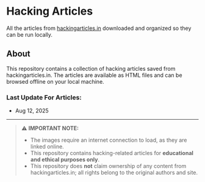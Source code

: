 # Hacking Articles

All the articles from [hackingarticles.in](https://hackingarticles.in) downloaded and organized so they can be run locally.

## About

This repository contains a collection of hacking articles saved from hackingarticles.in. The articles are available as HTML files and can be browsed offline on your local machine.

### Last Update For Articles:
- Aug 12, 2025

----
> ⚠️ **IMPORTANT NOTE:**  
> - The images require an internet connection to load, as they are linked online.  
> - This repository contains hacking-related articles for **educational and ethical purposes only**.  
> - This repository does **not** claim ownership of any content from hackingarticles.in; all rights belong to the original authors and site.

